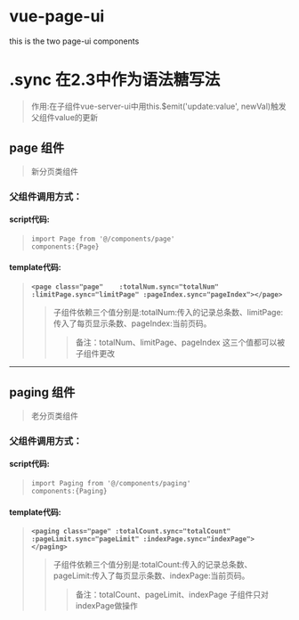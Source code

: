 # vue-page-ui
this is the two page-ui components
# .sync 在2.3中作为语法糖写法
>作用:在子组件vue-server-ui中用this.$emit('update:value', newVal)触发父组件value的更新
## page 组件
>新分页类组件
### 父组件调用方式：
#### script代码:
>```import Page from '@/components/page'``` 
><br>```components:{Page}```</br>
#### template代码:
>**```<page class="page"	:totalNum.sync="totalNum" :limitPage.sync="limitPage" :pageIndex.sync="pageIndex"></page>```**
>>子组件依赖三个值分别是:totalNum:传入的记录总条数、limitPage:传入了每页显示条数、pageIndex:当前页码。
>>>备注：totalNum、limitPage、pageIndex 这三个值都可以被子组件更改
---
## paging 组件
>老分页类组件
### 父组件调用方式：
#### script代码:
>```import Paging from '@/components/paging'``` 
><br>```components:{Paging}```</br>
#### template代码:
>**```<paging class="page" :totalCount.sync="totalCount" :pageLimit.sync="pageLimit" :indexPage.sync="indexPage"></paging>```**
>>子组件依赖三个值分别是:totalCount:传入的记录总条数、pageLimit:传入了每页显示条数、indexPage:当前页码。
>>>备注：totalCount、pageLimit、indexPage 子组件只对indexPage做操作
